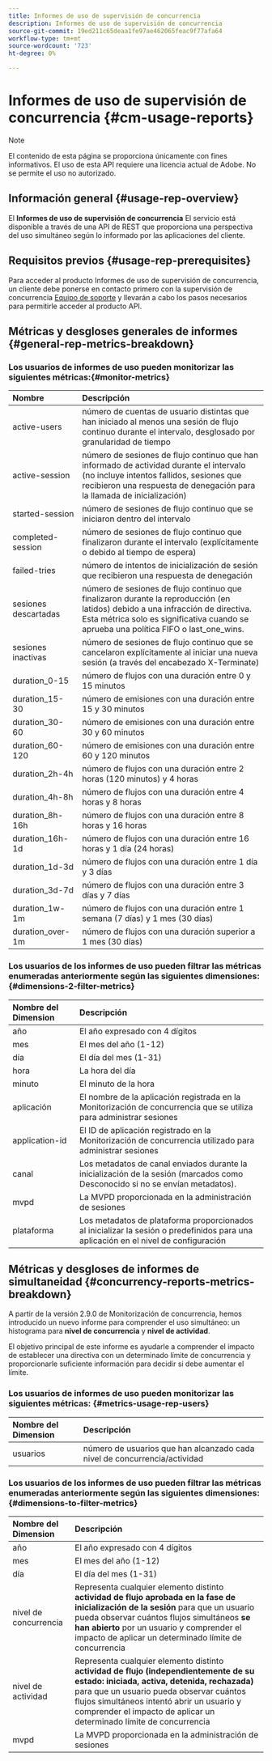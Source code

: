 ```yaml
---
title: Informes de uso de supervisión de concurrencia
description: Informes de uso de supervisión de concurrencia
source-git-commit: 19ed211c65deaa1fe97ae462065feac9f77afa64
workflow-type: tm+mt
source-wordcount: '723'
ht-degree: 0%

---
```



# Informes de uso de supervisión de concurrencia {#cm-usage-reports}

>[!NOTE]
>
>El contenido de esta página se proporciona únicamente con fines informativos. El uso de esta API requiere una licencia actual de Adobe. No se permite el uso no autorizado.



## Información general {#usage-rep-overview}

El **Informes de uso de supervisión de concurrencia** El servicio está disponible a través de una API de REST que proporciona una perspectiva del uso simultáneo según lo informado por las aplicaciones del cliente.

## Requisitos previos {#usage-rep-prerequisites}

Para acceder al producto Informes de uso de supervisión de concurrencia, un cliente debe ponerse en contacto primero con la supervisión de concurrencia [Equipo de soporte](mailto:tve-support@adobe.com) y llevarán a cabo los pasos necesarios para permitirle acceder al producto API.

## Métricas y desgloses generales de informes {#general-rep-metrics-breakdown}

### Los usuarios de informes de uso pueden monitorizar las siguientes métricas:{#monitor-metrics}

| Nombre | Descripción |
|:---|:---|
| active-users | número de cuentas de usuario distintas que han iniciado al menos una sesión de flujo continuo durante el intervalo, desglosado por granularidad de tiempo |
| active-session | número de sesiones de flujo continuo que han informado de actividad durante el intervalo (no incluye intentos fallidos, sesiones que recibieron una respuesta de denegación para la llamada de inicialización) |
| started-session | número de sesiones de flujo continuo que se iniciaron dentro del intervalo |
| completed-session | número de sesiones de flujo continuo que finalizaron durante el intervalo (explícitamente o debido al tiempo de espera) |
| failed-tries | número de intentos de inicialización de sesión que recibieron una respuesta de denegación |
| sesiones descartadas | número de sesiones de flujo continuo que finalizaron durante la reproducción (en latidos) debido a una infracción de directiva. Esta métrica solo es significativa cuando se aprueba una política FIFO o last_one_wins. |
| sesiones inactivas | número de sesiones de flujo continuo que se cancelaron explícitamente al iniciar una nueva sesión (a través del encabezado X-Terminate) |
| duration_0-15 | número de flujos con una duración entre 0 y 15 minutos |
| duration_15-30 | número de emisiones con una duración entre 15 y 30 minutos |
| duration_30-60 | número de emisiones con una duración entre 30 y 60 minutos |
| duration_60-120 | número de emisiones con una duración entre 60 y 120 minutos |
| duration_2h-4h | número de flujos con una duración entre 2 horas (120 minutos) y 4 horas |
| duration_4h-8h | número de flujos con una duración entre 4 horas y 8 horas |
| duration_8h-16h | número de flujos con una duración entre 8 horas y 16 horas |
| duration_16h-1d | número de flujos con una duración entre 16 horas y 1 día (24 horas) |
| duration_1d-3d | número de flujos con una duración entre 1 día y 3 días |
| duration_3d-7d | número de flujos con una duración entre 3 días y 7 días |
| duration_1w-1m | número de flujos con una duración entre 1 semana (7 días) y 1 mes (30 días) |
| duration_over-1m | número de flujos con una duración superior a 1 mes (30 días) |

### Los usuarios de los informes de uso pueden filtrar las métricas enumeradas anteriormente según las siguientes dimensiones: {#dimensions-2-filter-metrics}

| Nombre del Dimension | Descripción |
|:---|:---|
| año | El año expresado con 4 dígitos |
| mes | El mes del año (1-12) |
| día | El día del mes (1-31) |
| hora | La hora del día |
| minuto | El minuto de la hora |
| aplicación | El nombre de la aplicación registrada en la Monitorización de concurrencia que se utiliza para administrar sesiones |
| application-id | El ID de aplicación registrado en la Monitorización de concurrencia utilizado para administrar sesiones |
| canal | Los metadatos de canal enviados durante la inicialización de la sesión (marcados como Desconocido si no se envían metadatos). |
| mvpd | La MVPD proporcionada en la administración de sesiones |
| plataforma | Los metadatos de plataforma proporcionados al inicializar la sesión o predefinidos para una aplicación en el nivel de configuración |

## Métricas y desgloses de informes de simultaneidad {#concurrency-reports-metrics-breakdown}

A partir de la versión 2.9.0 de Monitorización de concurrencia, hemos introducido un nuevo informe para comprender el uso simultáneo: un histograma para **nivel de concurrencia** y **nivel de actividad**.

El objetivo principal de este informe es ayudarle a comprender el impacto de establecer una directiva con un determinado límite de concurrencia y proporcionarle suficiente información para decidir si debe aumentar el límite.

### Los usuarios de informes de uso pueden monitorizar las siguientes métricas: {#metrics-usage-rep-users}

| Nombre del Dimension | Descripción |
|:---|:---|
| usuarios | número de usuarios que han alcanzado cada nivel de concurrencia/actividad |

### Los usuarios de los informes de uso pueden filtrar las métricas enumeradas anteriormente según las siguientes dimensiones: {#dimensions-to-filter-metrics}

| Nombre del Dimension | Descripción |
|:---|:---|
| año | El año expresado con 4 dígitos |
| mes | El mes del año (1-12) |
| día | El día del mes (1-31) |
| nivel de concurrencia | Representa cualquier elemento distinto **actividad de flujo aprobada en la fase de inicialización de la sesión** para que un usuario pueda observar cuántos flujos simultáneos **se han abierto** por un usuario y comprender el impacto de aplicar un determinado límite de concurrencia |
| nivel de actividad | Representa cualquier elemento distinto **actividad de flujo (independientemente de su estado: iniciada, activa, detenida, rechazada)** para que un usuario pueda observar cuántos flujos simultáneos intentó abrir un usuario y comprender el impacto de aplicar un determinado límite de concurrencia |
| mvpd | La MVPD proporcionada en la administración de sesiones |